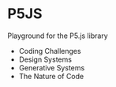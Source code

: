 # P5JS
Playground for the P5.js library
- Coding Challenges
- Design Systems
- Generative Systems
- The Nature of Code
